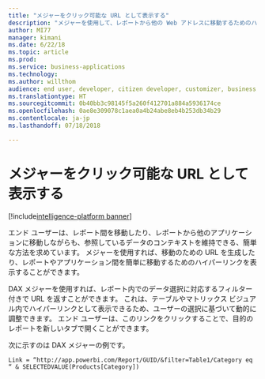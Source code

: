 ```yaml
---
title: "メジャーをクリック可能な URL として表示する"
description: "メジャーを使用して、レポートから他の Web アドレスに移動するためのハイパーリンクを定義できます。"
author: MI77
manager: kimani
ms.date: 6/22/18
ms.topic: article
ms.prod: 
ms.service: business-applications
ms.technology: 
ms.author: willthom
audience: end user, developer, citizen developer, customizer, business analyst, IT pro
ms.translationtype: HT
ms.sourcegitcommit: 0b40bb3c98145f5a260f412701a884a5936174ce
ms.openlocfilehash: 0ae8e309078c1aea0a4b24abe8eb4b253db34b29
ms.contentlocale: ja-jp
ms.lasthandoff: 07/18/2018

---
```


# <a name="show-measures-as-clickable-urls"></a>メジャーをクリック可能な URL として表示する

[!include[intelligence-platform banner](../../includes/intelligence-platform.md)]

エンド ユーザーは、レポート間を移動したり、レポートから他のアプリケーションに移動しながらも、参照しているデータのコンテキストを維持できる、簡単な方法を求めています。 メジャーを使用すれば、移動のための URL を生成したり、レポートやアプリケーション間を簡単に移動するためのハイパーリンクを表示することができます。

DAX メジャーを使用すれば、レポート内でのデータ選択に対応するフィルター付きで URL を返すことができます。 これは、テーブルやマトリックス ビジュアル内でハイパーリンクとして表示できるため、ユーザーの選択に基づいて動的に調整できます。 エンド ユーザーは、このリンクをクリックすることで、目的のレポートを新しいタブで開くことができます。

次に示すのは DAX メジャーの例です。

`Link = “http://app.powerbi.com/Report/GUID/&filter=Table1/Category eq “ & SELECTEDVALUE(Products[Category])`

<!--
### Who uses this feature
This feature is intended for end users, developers, citizen developers, customizers, business analysts, and IT pros. No additional setup is required.
## Status
### Development status
In development
#### Target timeframe
October ‘18
-->

